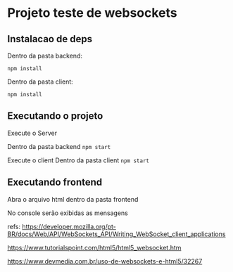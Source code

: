 # Projeto teste de websockets


## Instalacao de deps

Dentro da pasta backend:

`npm install`

Dentro da pasta client:

`npm install`

## Executando o projeto

Execute o Server

Dentro da pasta backend
`npm start`


Execute o client
Dentro da pasta client
`npm start`


## Executando frontend
Abra o arquivo html dentro da pasta frontend

No console serão exibidas as mensagens




refs:
https://developer.mozilla.org/pt-BR/docs/Web/API/WebSockets_API/Writing_WebSocket_client_applications

https://www.tutorialspoint.com/html5/html5_websocket.htm

https://www.devmedia.com.br/uso-de-websockets-e-html5/32267